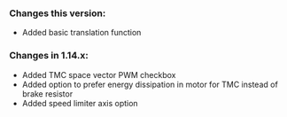 ### Changes this version:
- Added basic translation function

### Changes in 1.14.x:
- Added TMC space vector PWM checkbox
- Added option to prefer energy dissipation in motor for TMC instead of brake resistor
- Added speed limiter axis option